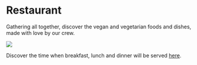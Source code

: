 # Restaurant 

Gathering all together, discover the vegan and vegetarian foods and dishes, made with love by our crew. 

![](img_notused/eating.jpeg)

Discover the time when breakfast, lunch and dinner will be served [here](sessions).



